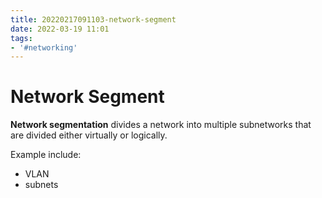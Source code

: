 ```yaml
---
title: 20220217091103-network-segment
date: 2022-03-19 11:01
tags:
- '#networking'
---
```


# Network Segment

**Network segmentation** divides a network into multiple subnetworks that are divided either virtually or logically.

Example include:

* VLAN
* subnets
